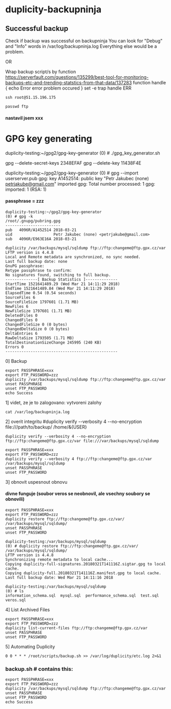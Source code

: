 # duplicity-backupninja

## Successful backup

Check if backup was successful on backupninja
You can look for "Debug" and "Info" words in /var/log/backupninja.log
Everything else would be a problem.

OR

Wrap backup script/s by function 
https://serverfault.com/questions/135299/best-tool-for-monitoring-backups-etc-and-trending-statstics-from-that-data/137283
function handle {
        echo Error
        error problem occured
}
set -e
trap handle ERR
```
ssh root@51.15.196.175
```
```
passwd ftp
```
#### nastavil jsem xxx

# GPG key generating
duplicity-testing:~/gpg2/gpg-key-generator
(0) # ./gpg_key_generator.sh

gpg --delete-secret-keys 2348EFAF
gpg --delete-key 11438F4E

duplicity-testing:~/gpg2/gpg-key-generator
(0) # gpg --import userserver.pub
gpg: key A1452514: public key "Petr Jakubec (none) <petrjakube@gmail.com>" imported
gpg: Total number processed: 1
gpg:               imported: 1  (RSA: 1)

#### passphrase = zzz
```
duplicity-testing:~/gpg2/gpg-key-generator
(0) # gpg -k
/root/.gnupg/pubring.gpg
------------------------
pub   4096R/A1452514 2018-03-21
uid                  Petr Jakubec (none) <petrjakube@gmail.com>
sub   4096R/E963E16A 2018-03-21
```
```
duplicity /var/backups/mysql/sqldump ftp://ftp:changeme@ftp.gpx.cz/var
LFTP version is 4.4.8
Local and Remote metadata are synchronized, no sync needed.
Last full backup date: none
GnuPG passphrase:
Retype passphrase to confirm:
No signatures found, switching to full backup.
--------------[ Backup Statistics ]--------------
StartTime 1521641489.29 (Wed Mar 21 14:11:29 2018)
EndTime 1521641489.84 (Wed Mar 21 14:11:29 2018)
ElapsedTime 0.54 (0.54 seconds)
SourceFiles 6
SourceFileSize 1797601 (1.71 MB)
NewFiles 6
NewFileSize 1797601 (1.71 MB)
DeletedFiles 0
ChangedFiles 0
ChangedFileSize 0 (0 bytes)
ChangedDeltaSize 0 (0 bytes)
DeltaEntries 6
RawDeltaSize 1793505 (1.71 MB)
TotalDestinationSizeChange 245995 (240 KB)
Errors 0
-------------------------------------------------
```
0] Backup
```
export PASSPHRASE=xxx
export FTP_PASSWORD=zzz
duplicity /var/backups/mysql/sqldump ftp://ftp:changeme@ftp.gpx.cz/var
unset PASSPHRASE
unset FTP_PASSWORD
echo Success
```
1] videt, ze je to zalogovano:
vytvoreni zalohy
```
cat /var/log/backupninja.log
```
2] overit integritu
#duplicity verify --verbosity 4 --no-encryption file:///path/to/backup/ /home/&{USER}
```
duplicity verify --verbosity 4 --no-encryption ftp://ftp:changeme@ftp.gpx.cz/var file:///var/backups/mysql/sqldump
```
```
export PASSPHRASE=xxx
export FTP_PASSWORD=zzz
duplicity verify --verbosity 4 ftp://ftp:changeme@ftp.gpx.cz/var /var/backups/mysql/sqldump
unset PASSPHRASE
unset FTP_PASSWORD
```
3] obnovit uspesnout obnovu
#### divne funguje (soubor veros se neobnovil, ale vsechny soubory se obnovili)
```
export PASSPHRASE=xxx
export FTP_PASSWORD=zzz
duplicity restore ftp://ftp:changeme@ftp.gpx.cz/var/ /var/backups/mysql/sqldump/
unset PASSPHRASE
unset FTP_PASSWORD
```
```
duplicity-testing:/var/backups/mysql/sqldump
(0) # duplicity restore ftp://ftp:changeme@ftp.gpx.cz/var/ /var/backups/mysql/sqldump/
LFTP version is 4.4.8
Synchronizing remote metadata to local cache...
Copying duplicity-full-signatures.20180321T141116Z.sigtar.gpg to local cache.
Copying duplicity-full.20180321T141116Z.manifest.gpg to local cache.
Last full backup date: Wed Mar 21 14:11:16 2018

duplicity-testing:/var/backups/mysql/sqldump
(0) # ls
information_schema.sql  mysql.sql  performance_schema.sql  test.sql  veros.sql
```
4] List Archived Files
```
export PASSPHRASE=xxx
export FTP_PASSWORD=zzz
duplicity list-current-files ftp://ftp:changeme@ftp.gpx.cz/var
unset PASSPHRASE
unset FTP_PASSWORD
```
5] Automating Duplicity
```
0 0 * * * /root/scripts/backup.sh >> /var/log/duplicity/etc.log 2>&1
```

### backup.sh # contains this:
```
export PASSPHRASE=xxx
export FTP_PASSWORD=zzz
duplicity /var/backups/mysql/sqldump ftp://ftp:changeme@ftp.gpx.cz/var
unset PASSPHRASE
unset FTP_PASSWORD
echo Success
```
